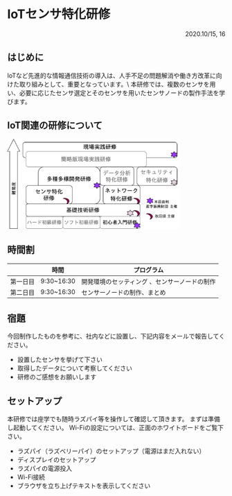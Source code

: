 # IoTセンサ特化研修

<Div Align="right"> 2020.10/15, 16 </Div>

## はじめに
IoTなど先進的な情報通信技術の導入は、人手不足の問題解消や働き方改革に向けた取り組みとして、重要となっています。\\
本研修では、複数のセンサを用い、必要に応じたセンサ選定とそのセンサを用いたセンサノードの製作手法を学びます。


## IoT関連の研修について

<img src="./IoTStructureR2_v2.png" width="400">

## 時間割
| |時間|プログラム|
|---|---|---|
|第一日目|9:30~16:30|開発環境のセッティング 、センサーノードの制作|
|第二日目|9:30~16:30|センサーノードの制作、まとめ|

## 宿題
今回制作したものを参考に、社内などに設置し、下記内容をメールで報告してください。
- 設置したセンサを挙げて下さい
- 取得したデータについて考察してください
- 研修のご感想をお願いします

## セットアップ
本研修では座学でも随時ラズパイ等を操作して確認して頂きます。
まずは準備し起動してください。
Wi-Fiの設定については、正面のホワイトボードをご覧下さい。
- ラズパイ（ラズベリーパイ）のセットアップ（電源はまだ入れない）
- ディスプレイのセットアップ
- ラズパイの電源投入
- Wi-Fi接続
- ブラウザを立ち上げテキストを表示してください


